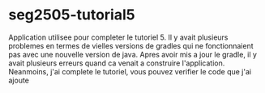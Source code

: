# seg2505-tutorial5
 
Application utilisee pour completer le tutoriel 5. Il y avait plusieurs problemes en termes de 
vielles versions de gradles qui ne fonctionnaient pas avec une nouvelle version de java.
Apres avoir mis a jour le gradle, il y avait plusieurs erreurs quand ca venait a construire l'application.
Neanmoins, j'ai complete le tutoriel, vous pouvez verifier le code que j'ai ajoute